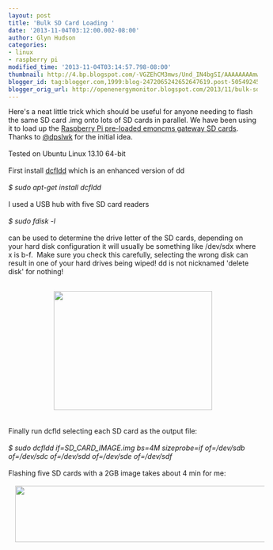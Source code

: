 ```yaml
---
layout: post
title: 'Bulk SD Card Loading '
date: '2013-11-04T03:12:00.002-08:00'
author: Glyn Hudson
categories:
- linux
- raspberry pi
modified_time: '2013-11-04T03:14:57.798-08:00'
thumbnail: http://4.bp.blogspot.com/-VGZEhCM3mws/Und_IN4bgSI/AAAAAAAAmwg/TmQ50UQDycs/s72-c/20131104_105215_Ffordd+Y+Parc.jpg
blogger_id: tag:blogger.com,1999:blog-2472065242652647619.post-5054924569428146476
blogger_orig_url: http://openenergymonitor.blogspot.com/2013/11/bulk-sd-card-loading.html
---
```


Here's a neat little trick which should be useful for anyone needing to flash the same SD card .img onto lots of SD cards in parallel. We have been using it to load up the <a href="http://shop.openenergymonitor.com/raspberry-pi/">Raspberry Pi pre-loaded emoncms gateway SD cards</a>. Thanks to&nbsp;<a href="https://twitter.com/dpslwk">@dpslwk</a>&nbsp;for the initial idea. <br /><br />Tested on Ubuntu Linux 13.10 64-bit<br /><br />First install <a href="http://dcfldd.sourceforge.net/">dcfldd</a> which is an enhanced version of dd<br /><br /><i>$ sudo apt-get install&nbsp;dcfldd</i><br /><br />I used a USB hub with five SD card readers<br /><i><br /></i><i>$ sudo fdisk -l&nbsp;</i><br /><br />can be used to determine the drive letter of the SD cards, depending on your hard disk configuration it will usually be something like /dev/sdx where x is b-f. &nbsp;Make sure you check this carefully, selecting the wrong disk can result in one of your hard drives being wiped! dd is not nicknamed 'delete disk' for nothing!<br /><br /><div class="separator" style="clear: both; text-align: center;"><a href="http://4.bp.blogspot.com/-VGZEhCM3mws/Und_IN4bgSI/AAAAAAAAmwg/TmQ50UQDycs/s1600/20131104_105215_Ffordd+Y+Parc.jpg" imageanchor="1" style="margin-left: 1em; margin-right: 1em;"><img border="0" height="240" src="http://4.bp.blogspot.com/-VGZEhCM3mws/Und_IN4bgSI/AAAAAAAAmwg/TmQ50UQDycs/s320/20131104_105215_Ffordd+Y+Parc.jpg" width="320" /></a></div><br /><br />Finally run dcfld selecting each SD card as the output file:<br /><br /><i>$ sudo dcfldd if=SD_CARD_IMAGE.img bs=4M sizeprobe=if of=/dev/sdb of=/dev/sdc of=/dev/sdd of=/dev/sde of=/dev/sdf</i><br /><br />Flashing five SD cards with a 2GB image takes about 4 min for me:<br /><br /><div class="separator" style="clear: both; text-align: center;"><a href="http://3.bp.blogspot.com/-tRreIhTiEPI/UneBAA1GlgI/AAAAAAAAmws/XP3dcwYxTCA/s1600/Selection_006.png" imageanchor="1" style="margin-left: 1em; margin-right: 1em;"><img border="0" height="114" src="http://3.bp.blogspot.com/-tRreIhTiEPI/UneBAA1GlgI/AAAAAAAAmws/XP3dcwYxTCA/s640/Selection_006.png" width="640" /></a></div><br />